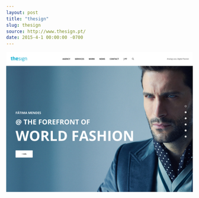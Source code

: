 ```yaml
---
layout: post
title: "thesign"
slug: thesign
source: http://www.thesign.pt/
date: 2015-4-1 00:00:00 -0700
---
```


<img src="/screenshots/thesign.jpg">
